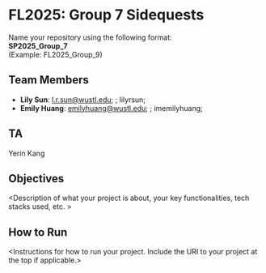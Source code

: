 # FL2025: Group 7 Sidequests

Name your repository using the following format:  
**SP2025_Group_7**  
(Example: FL2025_Group_9)

## Team Members
- **Lily Sun**: l.r.sun@wustl.edu; ; lilyrsun;
- **Emily Huang**: emilyhuang@wustl.edu; ; imemilyhuang;
  
## TA
Yerin Kang

## Objectives
&lt;Description of what your project is about, your key functionalities, tech stacks used, etc. &gt;

## How to Run
&lt;Instructions for how to run your project. Include the URI to your project at the top if applicable.&gt;

